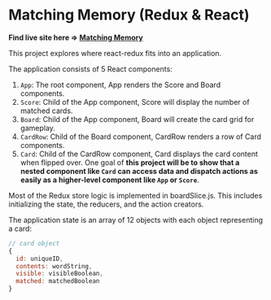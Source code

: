# Matching Memory (Redux & React)

**Find live site here =>  [Matching Memory](https://divinegordon.github.io/redux-react-matching-memory/)**

This project explores where react-redux fits into an application.

The application consists of 5 React components:

1. `App`: The root component, App renders the Score and Board components.
2. `Score`: Child of the App component, Score will display the number of matched cards.
3. `Board`: Child of the App component, Board will create the card grid for gameplay.
4. `CardRow`: Child of the Board component, CardRow renders a row of Card components.
5. `Card`: Child of the CardRow component, Card displays the card content when flipped over.
One goal of **this project will be to show that a nested component like `Card` can access data and dispatch actions as easily as a higher-level component like `App` or `Score`**.

Most of the Redux store logic is implemented in boardSlice.js. This includes initializing the state, the reducers, and the action creators.

The application state is an array of 12 objects with each object representing a card:

```javascript
// card object
{
  id: uniqueID, 
  contents: wordString, 
  visible: visibleBoolean, 
  matched: matchedBoolean
}
```

